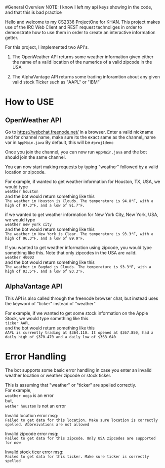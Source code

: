 #General Overview
NOTE: I know I left my api keys showing in the code, and that this is bad practice

Hello and welcome to my CS2336 ProjectOne for KHAN. This project makes use of the IRC Web Client and REST request technoliges in order to demonstrate how to use them in order to create an interactive information getter.

For this project, I implemented two API's.

1. The OpenWeather API returns some weather information given either the name of a valid location of the numerics of a valid zipcode in the USA

2. The AlphaVantage API returns some trading inforamtion about any given valid stock Ticker such as "AAPL" or "IBM"

# How to USE
## OpenWeather API
Go to https://webchat.freenode.net/ in a browser. Enter a valid nickname and for channel name, make sure its the exact same as the channel_name var in `AppMain.java`
By default, this will be `#proj1demo`

Once you join the channel, you can now run `AppMain.java` and the bot should join the same channel.

You can now start making requests by typing "weather" followed by a valid location or zipcode.

For example, if wanted to get weather information for Houston, TX, USA, we would type<br />
`weather houston`<br />
and the bot would return something like this<br />
`The weather in Houston is Clouds. The temperature is 94.8°F, with a high of 97.3°F, and a low of 91.7°F.`

if we wanted to get weather information for New York City, New York, USA, we would type<br />
`weather new york city`<br />
and the bot would return something like this<br />
`The weather in New York is Clear. The temperature is 93.3°F, with a high of 96.3°F, and a low of 89.9°F.`

If you wanted to get weather information using zipcode, you would type something like this. Note that only zipcodes in the USA are valid.<br />
`weather 40003`<br />
and the bot would return something like this<br />
`The weather in Bagdad is Clouds. The temperature is 93.3°F, with a high of 93.5°F, and a low of 93.3°F.`

## AlphaVantage API
This API is also called through the freenode browser chat, but instead uses the keyword of "ticker" instead of "weather"

For example, if we wanted to get some stock information on the Apple Stock, we would type something like this<br />
`ticker AAPL`<br />
and the bot would return something like this<br />
`AAPL is currently trading at $364.110. It opened at $367.850, had a daily high of $370.470 and a daily low of $363.640`

# Error Handling
The bot supports some basic error handling in case you enter an invalid weather location or weather zipcode or stock ticker.

This is assuming that "weather" or "ticker" are spelled correctly.<br />
For example,<br />
`weather ooga` is an error<br />
but,<br />
`wether houston` is not an error

Invalid location error msg:<br />
`Failed to get data for this location. Make sure location is correctly spelled. Abbreivations are not allowed`

Invalid zipcode error msg:<br />
`Failed to get data for this zipcode. Only USA zipcodes are supported for now`

Invalid stock ticer error msg:<br />
`Failed to get data for this ticker. Make sure ticker is correctly spelled`
